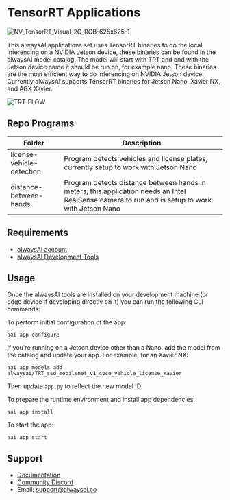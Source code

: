 # TensorRT Applications

![NV_TensorRT_Visual_2C_RGB-625x625-1](https://user-images.githubusercontent.com/21957723/96040050-82ba7e80-0e1e-11eb-8e94-a29f281acd0c.png)

This alwaysAI applications set uses TensorRT binaries to do the local inferencing on a NVIDIA Jetson device, these binaries can be found in the alwaysAI model catalog.  The model will start with TRT and end with the Jetson device name it should be run on, for example nano.  These binaries are the most efficient way to do inferencing on NVIDIA Jetson device.  Currently alwaysAI supports TensorRT binaries for Jetson Nano, Xavier NX, and AGX Xavier.

![TRT-FLOW](https://user-images.githubusercontent.com/21957723/96040262-d88f2680-0e1e-11eb-871b-c28884bae089.png)

## Repo Programs
| Folder                     	| Description                                                                                              	|
|----------------------------	|----------------------------------------------------------------------------------------------------------	|
| license-vehicle-detection   | Program detects vehicles and license plates, currently setup to work with Jetson Nano|
| distance-between-hands 	    | Program detects distance between hands in meters, this application needs an Intel RealSense camera to run and is setup to work with Jetson Nano|

## Requirements
* [alwaysAI account](https://alwaysai.co/auth?register=true)
* [alwaysAI Development Tools](https://alwaysai.co/docs/get_started/development_computer_setup.html)

## Usage

Once the alwaysAI tools are installed on your development machine (or edge device if developing directly on it) you can run the following CLI commands:

To perform initial configuration of the app:

```
aai app configure
```

If you're running on a Jetson device other than a Nano, add the model from the catalog and update your app. For example, for an Xavier NX:

```
aai app models add alwaysai/TRT_ssd_mobilenet_v1_coco_vehicle_license_xavier
```

Then update `app.py` to reflect the new model ID.

To prepare the runtime environment and install app dependencies:

```
aai app install
```

To start the app:

```
aai app start
```

## Support
* [Documentation](https://alwaysai.co/docs/)
* [Community Discord](https://discord.gg/alwaysai)
* Email: support@alwaysai.co

